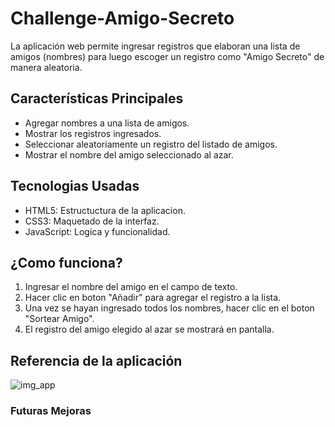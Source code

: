 # Challenge-Amigo-Secreto
La aplicación web permite ingresar registros que elaboran una lista de amigos (nombres) para luego escoger un registro como "Amigo Secreto" de manera aleatoria. 

## Características Principales
- Agregar nombres a una lista de amigos.
- Mostrar los registros ingresados.
- Seleccionar aleatoriamente un registro del listado de amigos.
- Mostrar el nombre del amigo seleccionado al azar.

## Tecnologias Usadas
- HTML5: Estructuctura de la aplicacion.
- CSS3: Maquetado de la interfaz.
- JavaScript: Logica y funcionalidad.

## ¿Como funciona?
1. Ingresar el nombre del amigo en el campo de texto.
2. Hacer clic en boton "Añadir" para agregar el registro a la lista.
3. Una vez se hayan ingresado todos los nombres, hacer clic en el boton "Sortear Amigo".
4. El registro del amigo elegido al azar se mostrará en pantalla.

## Referencia de la aplicación
![img_app](https://github.com/user-attachments/assets/a757993a-cf55-4818-8c0a-d7bb9498728c)


### Futuras Mejoras
